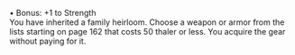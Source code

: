 • Bonus: +1 to Strength  
You have inherited a family heirloom. Choose a weapon or armor from the lists starting on page 162 that costs 50 thaler or less. You acquire the gear without paying for it.
